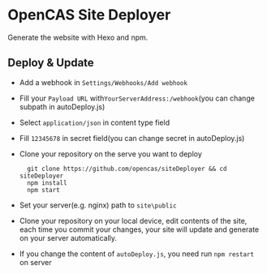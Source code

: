 # OpenCAS Site Deployer

Generate the website with Hexo and npm.

## Deploy & Update

* Add a webhook in `Settings/Webhooks/Add webhook`
* Fill your `Payload URL` with`YourServerAddress:/webhook`(you can change subpath in autoDeploy.js)
* Select `application/json` in content type field
* Fill `12345678` in secret field(you can change secret in autoDeploy.js)
* Clone your repository on the serve you want to deploy 

		git clone https://github.com/opencas/siteDeployer && cd siteDeployer
		npm install
		npm start
* Set your server(e.g. nginx) path to `site\public`
* Clone your repository on your local device, edit contents of the site, each time you commit your changes, your site will update and generate on your server automatically.
* If you change the content of `autoDeploy.js`, you need run `npm restart` on server